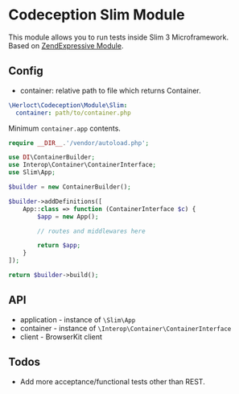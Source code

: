 # Codeception Slim Module

This module allows you to run tests inside Slim 3 Microframework.  
Based on [ZendExpressive Module](https://github.com/Codeception/Codeception/blob/2.2/src/Codeception/Module/ZendExpressive.php).

## Config

* container: relative path to file which returns Container.

```yaml
\Herloct\Codeception\Module\Slim:
  container: path/to/container.php
```

Minimum `container.app` contents.

```php
require __DIR__.'/vendor/autoload.php';

use DI\ContainerBuilder;
use Interop\Container\ContainerInterface;
use Slim\App;

$builder = new ContainerBuilder();

$builder->addDefinitions([
    App::class => function (ContainerInterface $c) {
        $app = new App();

        // routes and middlewares here

        return $app;
    }
]);

return $builder->build();
```

## API

* application -  instance of `\Slim\App`
* container - instance of `\Interop\Container\ContainerInterface`
* client - BrowserKit client

## Todos

* Add more acceptance/functional tests other than REST.
